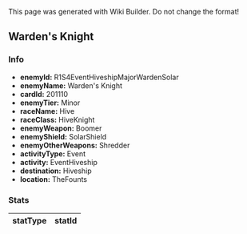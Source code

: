 <span class="wiki-builder">This page was generated with Wiki Builder. Do not change the format!</span>

## Warden's Knight
### Info
* **enemyId:** R1S4EventHiveshipMajorWardenSolar
* **enemyName:** Warden's Knight
* **cardId:** 201110
* **enemyTier:** Minor
* **raceName:** Hive
* **raceClass:** HiveKnight
* **enemyWeapon:** Boomer
* **enemyShield:** SolarShield
* **enemyOtherWeapons:** Shredder
* **activityType:** Event
* **activity:** EventHiveship
* **destination:** Hiveship
* **location:** TheFounts

### Stats
statType | statId
-------- | ------

